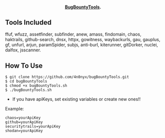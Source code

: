 <h4 align="center"><a href="http://electron.atom.io" target="_blank">BugBountyTools</a>.</h4>

## Tools Included

ffuf, wfuzz, assetfinder, subfinder, anew, 
amass, findomain, chaos, haktrails, github-search, 
dnsx, httpx, gowitness, waybackurls, gau, gauplus, 
gf, unfurl, arjun, paramSpider, subjs, anti-burl, 
kiterunner, gitDorker, nuclei, dalfox, jsscanner.

## How To Use
```
$ git clone https://github.com/4n0nyx/bugBountyTools.git
$ cd bugBountyTools
$ chmod +x bugBountyTools.sh
$ ./bugBountyTools.sh
```

* If you have apiKeys, set existing variables or create new ones!!

Example: 
```
chaos=yourApiKey
github=yourApiKey
securitytrails=yourApiKey
shodan=yourApiKey
```
